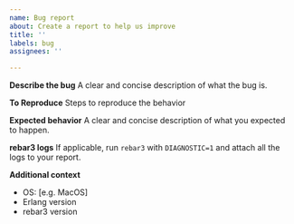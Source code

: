 ```yaml
---
name: Bug report
about: Create a report to help us improve
title: ''
labels: bug
assignees: ''

---
```


**Describe the bug**
A clear and concise description of what the bug is.

**To Reproduce**
Steps to reproduce the behavior

**Expected behavior**
A clear and concise description of what you expected to happen.

**rebar3 logs**
If applicable, run `rebar3` with `DIAGNOSTIC=1` and attach all the logs to your report.

**Additional context**
 - OS: [e.g. MacOS]
 - Erlang version
 - rebar3 version
